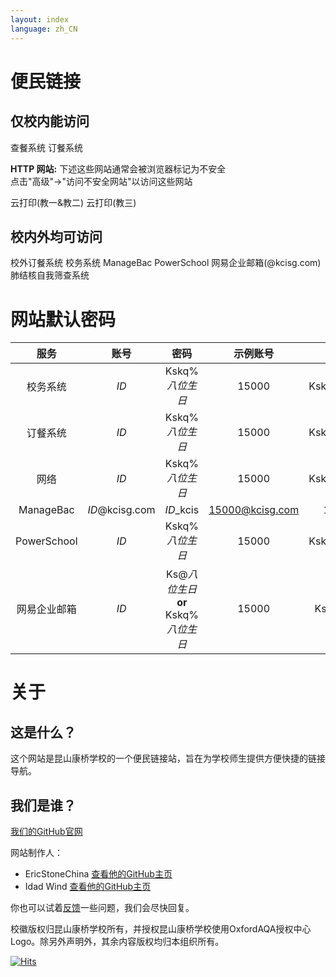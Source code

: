 ```yaml
---
layout: index
language: zh_CN
---
```


# 便民链接

## 仅校内能访问
<buttonlink href="https://ordering.kcisec.com/chaxun.asp">查餐系统</buttonlink>
<buttonlink href="https://ordering.kcisec.com/index.asp">订餐系统</buttonlink>

**HTTP 网站:**
下述这些网站通常会被浏览器标记为不安全  
点击"高级"->"访问不安全网站"以访问这些网站

<buttonlink href="https://192.168.80.60/">云打印(教一&教二)</buttonlink>
<buttonlink href="http://192.168.80.68/">云打印(教三)</buttonlink>

## 校内外均可访问
<buttonlink href="https://ordering.kcisec.com/ordering">校外订餐系统</buttonlink>
<buttonlink href="https://portal.kcisec.com/China">校务系统</buttonlink>
<buttonlink href="https://kcisec.managebac.cn">ManageBac</buttonlink>
<buttonlink href="https://powerschool.kcisec.org.cn/public/">
  PowerSchool</buttonlink>
<buttonlink href="https://mail.kcisg.com">网易企业邮箱(@kcisg.com)</buttonlink>
<buttonlink href="https://portal.kcisec.com/login/Account/LogHC">肺结核自我筛查系统</buttonlink>

# 网站默认密码

|服务|账号|密码|示例账号|示例密码|
|:---:|:---:|:---:|:---:|:---:|
|校务系统|*ID*|Kskq%*八位生日*|15000|Kskq%20080909|
|订餐系统|*ID*|Kskq%*八位生日*|15000|Kskq%20080909|
|网络|*ID*|Kskq%*八位生日*|15000|Kskq%20080909|
|ManageBac|*ID*@kcisg.com|*ID*_kcis|15000@kcisg.com|15000_kcis|
|PowerSchool|*ID*|Kskq%*八位生日*|15000|Kskq%20080909|
|网易企业邮箱|*ID*|Ks@*八位生日* **or** Kskq%*八位生日*|15000|Ks@20080909|

# 关于

## 这是什么？

这个网站是昆山康桥学校的一个便民链接站，旨在为学校师生提供方便快捷的链接导航。

## 我们是谁？

[我们的GitHub官网](https://www.github.com/KCISEastCampus)

网站制作人：
- EricStoneChina [查看他的GitHub主页](https://github.com/EricStoneChina)
- Idad Wind [查看他的GitHub主页](https://www.github.com/idadwind1)

你也可以试着[反馈](mailto:EricStone2009@163.com)一些问题，我们会尽快回复。

校徽版权归昆山康桥学校所有，并授权昆山康桥学校使用OxfordAQA授权中心Logo。除另外声明外，其余内容版权均归本组织所有。

[![Hits](https://hits.seeyoufarm.com/api/count/incr/badge.svg?url=https%3A%2F%2Fkcisec.site&count_bg=%2379C83D&title_bg=%23555555&icon=&icon_color=%23E7E7E7&title=%E7%BD%91%E7%AB%99%E8%AE%BF%E9%97%AE%E8%80%85%28%E4%BB%8A%E6%97%A5%2F%E6%80%BB%E5%85%B1%29&edge_flat=false)](https://hits.seeyoufarm.com)